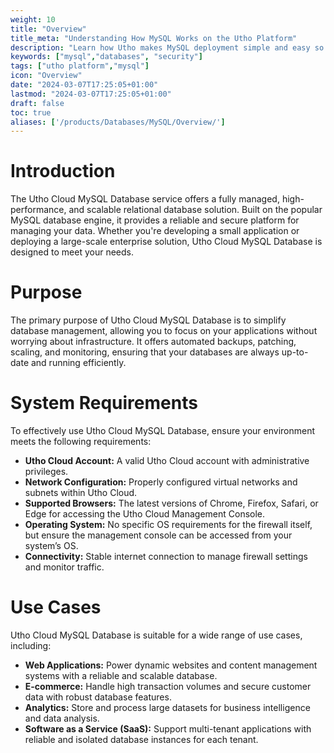 ```yaml
---
weight: 10
title: "Overview"
title_meta: "Understanding How MySQL Works on the Utho Platform"
description: "Learn how Utho makes MySQL deployment simple and easy so you easily anticipate your cloud infrastructure costs"
keywords: ["mysql","databases", "security"]
tags: ["utho platform","mysql"]
icon: "Overview"
date: "2024-03-07T17:25:05+01:00"
lastmod: "2024-03-07T17:25:05+01:00"
draft: false
toc: true
aliases: ['/products/Databases/MySQL/Overview/']
---
```


<!-- # Overview -->

# Introduction
The Utho Cloud MySQL Database service offers a fully managed, high-performance, and scalable relational database solution. Built on the popular MySQL database engine, it provides a reliable and secure platform for managing your data. Whether you're developing a small application or deploying a large-scale enterprise solution, Utho Cloud MySQL Database is designed to meet your needs.

# Purpose
The primary purpose of Utho Cloud MySQL Database is to simplify database management, allowing you to focus on your applications without worrying about infrastructure. It offers automated backups, patching, scaling, and monitoring, ensuring that your databases are always up-to-date and running efficiently.

# System Requirements
To effectively use Utho Cloud MySQL Database, ensure your environment meets the following requirements:
- **Utho Cloud Account:** A valid Utho Cloud account with administrative privileges.
- **Network Configuration:** Properly configured virtual networks and subnets within Utho Cloud.
- **Supported Browsers:** The latest versions of Chrome, Firefox, Safari, or Edge for accessing the Utho Cloud Management Console.
- **Operating System:** No specific OS requirements for the firewall itself, but ensure the management console can be accessed from your system’s OS.
- **Connectivity:** Stable internet connection to manage firewall settings and monitor traffic.

# Use Cases
Utho Cloud MySQL Database is suitable for a wide range of use cases, including:
- **Web Applications:** Power dynamic websites and content management systems with a reliable and scalable database.
- **E-commerce:** Handle high transaction volumes and secure customer data with robust database features.
- **Analytics:** Store and process large datasets for business intelligence and data analysis.
- **Software as a Service (SaaS):** Support multi-tenant applications with reliable and isolated database instances for each tenant.
